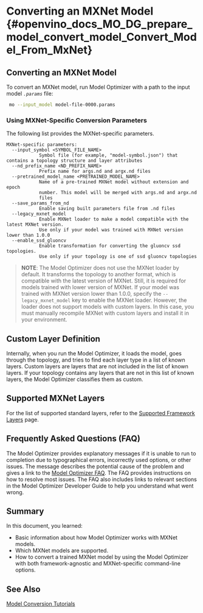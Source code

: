 # Converting an MXNet Model {#openvino_docs_MO_DG_prepare_model_convert_model_Convert_Model_From_MxNet}

## Converting an MXNet Model <a name="ConvertMxNet"></a>
To convert an MXNet model, run Model Optimizer with a path to the input model *`.params`* file:

```sh
 mo --input_model model-file-0000.params
```

### Using MXNet-Specific Conversion Parameters <a name="mxnet_specific_conversion_params"></a>
The following list provides the MXNet-specific parameters.

```
MXNet-specific parameters:
  --input_symbol <SYMBOL_FILE_NAME>
            Symbol file (for example, "model-symbol.json") that contains a topology structure and layer attributes
  --nd_prefix_name <ND_PREFIX_NAME>
            Prefix name for args.nd and argx.nd files
  --pretrained_model_name <PRETRAINED_MODEL_NAME>
            Name of a pre-trained MXNet model without extension and epoch
            number. This model will be merged with args.nd and argx.nd
            files
  --save_params_from_nd
            Enable saving built parameters file from .nd files
  --legacy_mxnet_model
            Enable MXNet loader to make a model compatible with the latest MXNet version.
            Use only if your model was trained with MXNet version lower than 1.0.0
  --enable_ssd_gluoncv
            Enable transformation for converting the gluoncv ssd topologies.
            Use only if your topology is one of ssd gluoncv topologies
```

> **NOTE**: The Model Optimizer does not use the MXNet loader by default. It transforms the topology to another format, which is compatible with the latest
> version of MXNet. Still, it is required for models trained with lower version of MXNet. If your model was trained with MXNet version lower than 1.0.0, specify the
> `--legacy_mxnet_model` key to enable the MXNet loader. However, the loader does not support models with custom layers. In this case, you must manually
> recompile MXNet with custom layers and install it in your environment.

## Custom Layer Definition

Internally, when you run the Model Optimizer, it loads the model, goes through the topology, and tries to find each layer type in a list of known layers. Custom layers are layers that are not included in the list of known layers. If your topology contains any layers that are not in this list of known layers, the Model Optimizer classifies them as custom.

## Supported MXNet Layers
For the list of supported standard layers, refer to the [Supported Framework Layers](../Supported_Frameworks_Layers.md) page.

## Frequently Asked Questions (FAQ)

The Model Optimizer provides explanatory messages if it is unable to run to completion due to typographical errors, incorrectly used options, or other issues. The message describes the potential cause of the problem and gives a link to the [Model Optimizer FAQ](../Model_Optimizer_FAQ.md). The FAQ provides instructions on how to resolve most issues. The FAQ also includes links to relevant sections in the Model Optimizer Developer Guide to help you understand what went wrong.

## Summary

In this document, you learned:

* Basic information about how Model Optimizer works with MXNet models.
* Which MXNet models are supported.
* How to convert a trained MXNet model by using the Model Optimizer with both framework-agnostic and MXNet-specific command-line options.

## See Also
[Model Conversion Tutorials](Convert_Model_Tutorials.md)

